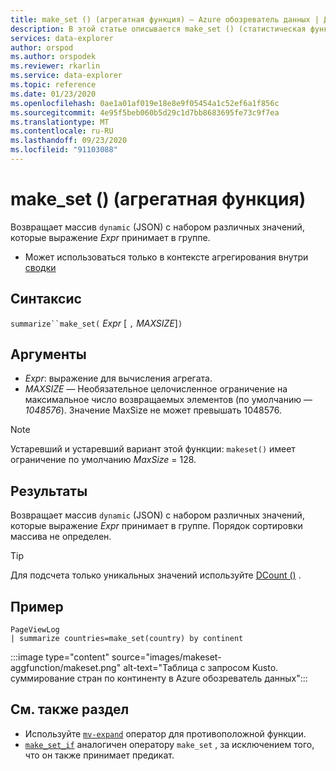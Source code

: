 ```yaml
---
title: make_set () (агрегатная функция) — Azure обозреватель данных | Документация Майкрософт
description: В этой статье описывается make_set () (статистическая функция) в обозреватель данных Azure.
services: data-explorer
author: orspod
ms.author: orspodek
ms.reviewer: rkarlin
ms.service: data-explorer
ms.topic: reference
ms.date: 01/23/2020
ms.openlocfilehash: 0ae1a01af019e18e8e9f05454a1c52ef6a1f856c
ms.sourcegitcommit: 4e95f5beb060b5d29c1d7bb8683695fe73c9f7ea
ms.translationtype: MT
ms.contentlocale: ru-RU
ms.lasthandoff: 09/23/2020
ms.locfileid: "91103088"
---
```

# <a name="make_set-aggregation-function"></a>make_set () (агрегатная функция)

Возвращает массив `dynamic` (JSON) с набором различных значений, которые выражение *Expr* принимает в группе.

* Может использоваться только в контексте агрегирования внутри [сводки](summarizeoperator.md)

## <a name="syntax"></a>Синтаксис

`summarize``make_set(` *Expr* [ `,` *MAXSIZE*]`)`

## <a name="arguments"></a>Аргументы

* *Expr*: выражение для вычисления агрегата.
* *MAXSIZE* — Необязательное целочисленное ограничение на максимальное число возвращаемых элементов (по умолчанию — *1048576*). Значение MaxSize не может превышать 1048576.

> [!NOTE]
> Устаревший и устаревший вариант этой функции: `makeset()` имеет ограничение по умолчанию *MaxSize* = 128.

## <a name="returns"></a>Результаты

Возвращает массив `dynamic` (JSON) с набором различных значений, которые выражение *Expr* принимает в группе.
Порядок сортировки массива не определен.

> [!TIP]
> Для подсчета только уникальных значений используйте [DCount ()](dcount-aggfunction.md) .

## <a name="example"></a>Пример

```kusto
PageViewLog 
| summarize countries=make_set(country) by continent
```

:::image type="content" source="images/makeset-aggfunction/makeset.png" alt-text="Таблица с запросом Kusto. суммирование стран по континенту в Azure обозреватель данных":::

## <a name="see-also"></a>См. также раздел

* Используйте [`mv-expand`](./mvexpandoperator.md) оператор для противоположной функции.
* [`make_set_if`](./makesetif-aggfunction.md) аналогичен оператору `make_set` , за исключением того, что он также принимает предикат.
